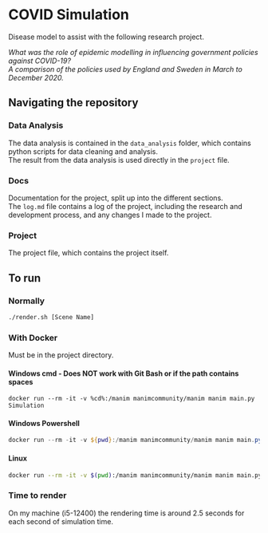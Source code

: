 # COVID Simulation
Disease model to assist with the following research project.

_What was the role of epidemic modelling in influencing government policies against COVID-19?  
A comparison of the policies used by England and Sweden in March to December 2020._

## Navigating the repository

### Data Analysis
The data analysis is contained in the `data_analysis` folder, which contains python scripts for data cleaning and analysis.  
The result from the data analysis is used directly in the `project` file.  

### Docs
Documentation for the project, split up into the different sections.  
The `log.md` file contains a log of the project, including the research and development process, and any changes I made to the project.  

### Project
The project file, which contains the project itself.

## To run
### Normally
```bash
./render.sh [Scene Name]
```

### With Docker
Must be in the project directory.
#### Windows cmd - Does NOT work with Git Bash or if the path contains spaces
```
docker run --rm -it -v %cd%:/manim manimcommunity/manim manim main.py Simulation
```
#### Windows Powershell
```powershell
docker run --rm -it -v ${pwd}:/manim manimcommunity/manim manim main.py Simulation
```

#### Linux
```bash
docker run --rm -it -v $(pwd):/manim manimcommunity/manim manim main.py Simulation
```

### Time to render
On my machine (i5-12400) the rendering time is around 2.5 seconds for each second of simulation time.
